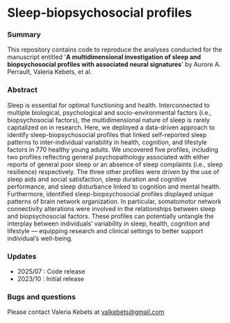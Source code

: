# Sleep-biopsychosocial profiles


### Summary
This repository contains code to reproduce the analyses conducted for the manuscript entitled '**A multidimensional investigation of sleep and biopsychosocial profiles with associated neural signatures**' by Aurore A. Perrault, Valeria Kebets, et al.

### Abstract
Sleep is essential for optimal functioning and health. Interconnected to multiple biological, psychological and socio-environmental factors (i.e., biopsychosocial factors), the multidimensional nature of sleep is rarely capitalized on in research. Here, we deployed a data-driven approach to identify sleep-biopsychosocial profiles that linked self-reported sleep patterns to inter-individual variability in health, cognition, and lifestyle factors in 770 healthy young adults. We uncovered five profiles, including two profiles reflecting general psychopathology associated with either reports of general poor sleep or an absence of sleep complaints (i.e., sleep resilience) respectively. The three other profiles were driven by the use of sleep aids and social satisfaction, sleep duration and cognitive performance, and sleep disturbance linked to cognition and mental health. Furthermore, identified sleep-biopsychosocial profiles displayed unique patterns of brain network organization. In particular, somatomotor network connectivity alterations were involved in the relationships between sleep and biopsychosocial factors. These profiles can potentially untangle the interplay between individuals’ variability in sleep, health, cognition and lifestyle — equipping research and clinical settings to better support individual’s well-being.

### Updates
- 2025/07 : Code release
- 2023/10 : Initial release

### Bugs and questions
Please contact Valeria Kebets at valkebets@gmail.com
